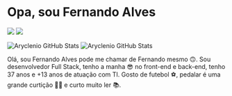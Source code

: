 # Opa, sou Fernando Alves

<div> 

<a href = "mailto:fernandoresalves@gmail.com"><img src="https://img.shields.io/badge/-Gmail-%23333?style=for-the-badge&logo=gmail&logoColor=white" target="_blank"></a>
<a href="https://www.linkedin.com/in/fernandoresalves" target="_blank"><img src="https://img.shields.io/badge/-LinkedIn-%230077B5?style=for-the-badge&logo=linkedin&logoColor=white" target="_blank"></a> 
</div>

<diV>

![Aryclenio GitHub Stats](https://github-readme-stats.vercel.app/api/top-langs/?username=fernandoresalves&layout=compact&langs_count=7&theme=dracula)
![Aryclenio GitHub Stats](https://github-readme-stats.vercel.app/api?username=fernandoresalves&show_icons=true&theme=dracula&include_all_commits=true&count_private=true)

</div>

<div>
Olá, sou Fernando Alves pode me chamar de Fernando mesmo 🙃. Sou desenvolvedor Full Stack, tenho a manha 😎 no front-end e back-end, tenho 37 anos e +13 anos de atuação com TI. Gosto de futebol ⚽, pedalar é uma grande curtição 🚴‍♂️ e curto muito ler  📚.
</div>


